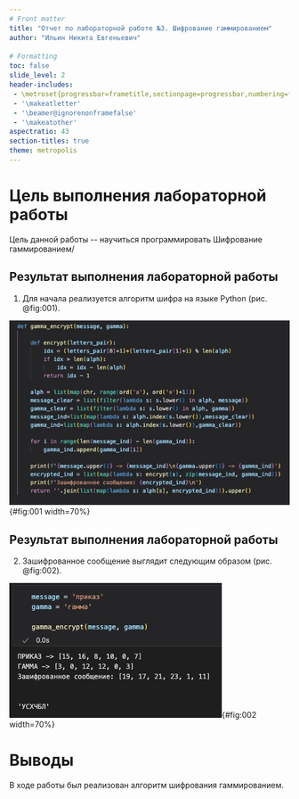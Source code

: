 ```yaml
---
# Front matter
title: "Отчет по лабораторной работе №3. Шифрование гаммированием"
author: "Ильин Никита Евгеньевич"

# Formatting
toc: false
slide_level: 2
header-includes: 
 - \metroset{progressbar=frametitle,sectionpage=progressbar,numbering=fraction}
 - '\makeatletter'
 - '\beamer@ignorenonframefalse'
 - '\makeatother'
aspectratio: 43
section-titles: true
theme: metropolis
---
```


# Цель выполнения лабораторной работы 

Цель данной работы -- научиться программировать Шифрование гаммированием/


## Результат выполнения лабораторной работы

1. Для начала реализуется алгоритм шифра на языке Python (рис. @fig:001).

![Программная реализация шифра Цезаря](image/img1.jpg){#fig:001 width=70%}

## Результат выполнения лабораторной работы

2. Зашифрованное сообщение выглядит следующим образом (рис. @fig:002).

![Результат работы программы](image/img2.jpg){#fig:002 width=70%}

# Выводы

В ходе работы был реализован алгоритм шифрования гаммированием.

